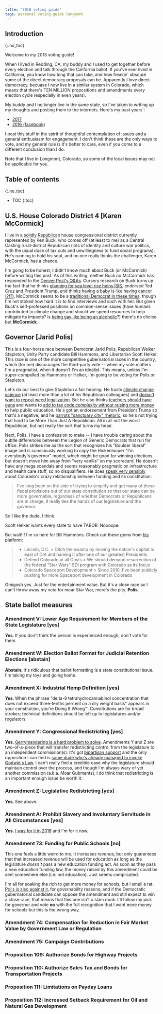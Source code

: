```yaml
---
title: "2018 voting guide"
tags: personal voting-guide longmont
---
```


## Introduction
{:.no_toc}

Welcome to my 2018 voting guide!

When I lived in Redding, CA, my buddy and I used to get together before every election and talk through the California ballot.
If you've ever lived in California, you know how long that can take, and how freakin' obscure some of the direct democracy proposals can be.
Apparently I _love_ direct democracy, becuase I now live in a similar system in Colorado, which means that there's TEN MILLION propositions and amendments every election cycle (especially in even years).

My buddy and I no longer live in the same state, so I've taken to writing up my thoughts and posting them to the internets.
Here's my past years':

- [2017](https://www.gadom.ski/2017/10/28/voting-guide.html)
- [2016 (facebook)](https://www.facebook.com/pete.gadomski/posts/1132537846842585)

I post this stuff in the spirit of thoughtful contemplation of issues and a general enthusiasm for engagement.
I don't think these are the only ways to vote, and my general rule is it's better to care, even if you come to a different conclusion than I do.

Note that I live in Longmont, Colorado, so some of the local issues may not be applicable for you.

## Table of contents
{:.no_toc}

* TOC
{:toc}

## U.S. House Colorado District 4 [Karen McCormick]

I live in a [solidly Republican](https://projects.fivethirtyeight.com/2018-midterm-election-forecast/house/colorado/4/) house congressional district currently represented by Ken Buck, who comes off (at least to me) as a Central Casting rural-district Republican (lots of identity and culture war politics, with the usual dose of tax cuts and unwillingness to fund social programs).
He's running to hold his seat, and no one really thinks the challenger, Karen McCormick, has a chance.

I'm going to be honest, I didn't know much about Buck (or McCormick) before writing this post.
As of this writing, neither Buck no McCormick has responded to the [Denver Post's Q&As](https://www.denverpost.com/2018/10/10/colorado-election-2018-candidate-questionnaires/#us-house).
Cursory research on Buck turns up the fact that he thinks [planning for sea level rise helps ISIS](https://buck.house.gov/media-center/press-releases/ken-buck-amendment-refocuses-military-real-enemies), endorsed Ted Cruz and President Trump, and [thinks having a baby is like having cancer (?!?)](https://www.denverpost.com/2014/01/16/ken-buck-under-fire-even-from-gop-rival-for-abortion-remark/).
McCormick seems to be a [traditional Democrat in these times](http://www.cpr.org/news/story/2018-election-cd4-ken-buck-and-karen-mccormick-on-the-issues), though I'm not stoked how hard it is to find interviews and such with her.
But given Buck's self-professed positions on common-sense issues (have humans contributed to climate change and should we spend resources to help mitigate its impacts? is [being gay like being an alcoholic](https://www.denverpost.com/2010/10/17/bucks-remarks-on-homosexuality-loom-after-meet-the-press-debate/)?) there's no choice but **McCormick**.

## Governor [Jarid Polis]

This is a four-horse race between Democrat Jarid Polis, Republican Walker Stapleton, Unity Party candidate Bill Hammons, and Libertarian Scott Helker.
This race is one of the more competitive gubernatorial races in the country, which (for me) discourages the third-party vote -- when my vote matters I'm a pragmatist, when it doesn't I'm an idealist.
This means, unless I'm super-compelled by Hammons or Helker, I'm going to be voting for Polis or Stapleton.

Let's do our best to give Stapleton a fair hearing.
He trusts [climate change science](https://www.denverpost.com/2018/06/19/denver-post-republican-governor-debate-wrapup/) (at least more than a lot of his Republican colleagues) and [doesn't want to repeal weed legalization](https://www.westword.com/news/walker-stapleton-for-colorado-governor-2018-interview-10183334).
But he also thinks [teachers should have guns](https://www.stapletonforcolorado.com/issue/second-amendment/) and wants to [add to tax code complexity without raising more money](https://gazette.com/news/stapleton-rolls-out-education-policy/article_f845de7e-ad59-11e8-ac6a-f7a3b2f8fc1f.html) to help public education.
He's got an endorsement from President Trump so that's a negative, and he [parrots "sanctuary city" rhetoric](https://www.stapletonforcolorado.com/issue/sanctuary-cities-2/), so he's not trying that hard to be More Than Just A Republican.
All in all not the worst Republican, but not really the sort that turns my head.

Next, Polis.
I have a confession to make -- I have trouble caring about the subtle differences between the Legion of Generic Democrats that run for office.
Polis strikes me as the sort that recognizes his "Boulder liberal" image and is consciously working to copy the Hickenlooper "I'm everybody's governor" model, which might be good for winning elections but doesn't move him away from "very vanilla" on my scorecard.
He doesn't have any mega scandals and seems reasonably pragmatic on infrastructure and health care stuff, so no disqualifiers.
He does [speak very sensibly](http://www.cpr.org/news/story/democratic-candidate-jared-polis-on-what-he-d-do-as-governor) about Colorado's crazy relationship between funding and its constitution:

> I’ve long been on the side of trying to simplify and get many of these fiscal provisions out of our state constitution so that our state can be more governable, regardless of whether Democrats or Republicans are in charge, it really ties the hands of our legislature and the governor.

So I like the dude, I think.

Scott Helker wants every state to have TABOR. Noooope.

But wait!!!
I'm so here for Bill Hammons.
Check out these gems from [his platform](https://www.billisrunning.com/):

> - Lincoln, D.C. > Ditch the swamp by moving the nation's capital to east of DIA and naming it after one of our greatest Presidents
> - Defend Colorado at all Costs > We should demand resurrection of the federal "Star Wars" SDI program with Colorado as its focus
> - Colorado Spaceport Development > Since 2010, I've been publicly pushing for more Spaceport development in Colorado

Omigosh yes.
Just for the entertainment value.
But it's a close race so I can't throw away my vote for moar Star War, more's the pity.
**Polis**.

## State ballot measures

### Amendment V: Lower Age Requirement for Members of the State Legislature [yes]

**Yes**.
If you don't think the person is experienced enough, don't vote for them.

### Amendment W: Election Ballot Format for Judicial Retention Elections [abstain]

**Abstain**.
It's ridiculous that ballot formatting is a state constitutional issue.
I'm taking my toys and going home.

### Amendment X: Industrial Hemp Definition [yes]

**Yes**.
When the phrase "delta-9 tetrahydrocannabinol concentration that does not exceed three-tenths percent on a dry weight basis" appears in your constitution, you're Doing It Wrong™.
Constitutions are for broad strokes; technical definitions should be left up to legislatures and/or regulators.

### Amendment Y: Congressional Redistricting [yes]

**Yes**.
[Gerrymandering is a hard problem to solve](https://fivethirtyeight.com/features/hating-gerrymandering-is-easy-fixing-it-is-harder/).
Amendments Y and Z are two-of-a-piece that will transfer redistricting control from the legislature to an independent commission(s).
It's got [bipartisan support](https://www.coloradoindependent.com/2018/05/17/voters-in-november-will-decide-whether-colorado-should-drastically-change-the-way-it-draws-political-lines/) and the only opposition I can find is [some dude who's already managed to invoke Godwin's Law](http://13issues.com/Welcome).
I can't really find a credible case why the legislature should maintain control over the process, and though I'm always wary of yet another commission (a.k.a. Moar Gubments), I do think that redistricting is an important enough issue be worth it.

### Amendment Z: Legislative Redistricting [yes]

**Yes**.
See above.

### Amendment A: Prohibit Slavery and Involuntary Servitude in All Circumstances [yes]

**Yes**.
[I was for it in 2016](https://www.facebook.com/pete.gadomski/posts/1132537846842585) and I'm for it now.

### Amendment 73: Funding for Public Schools [no]

This one feels a little weird to me.
It increases revenue, but only guarantees that that increased revenue will be used for education as long as the legislature _doesn't_ pass a new education funding act.
As soon as they pass a new education funding law, the money raised by this amendment could be sent somewhere else (i.e. not education).
Just seems complicated.

I'm all for soaking the rich to get more money for schools, but I smell a rat.
[Polis is also against it](http://www.cpr.org/news/story/democratic-candidate-jared-polis-on-what-he-d-do-as-governor), for governability reasons, and if the Democratic gubernatorial candidate can oppose the amendment and still expect to win a close race, that means that this one isn't a slam dunk.
I'll follow my pick for governor and vote **no** with the full recognition that I want more money for schools but this is the wrong way.

### Amendment 74: Compensation for Reduction in Fair Market Value by Government Law or Regulation

### Amendment 75: Campaign Contributions

### Proposition 109: Authorize Bonds for Highway Projects

### Proposition 110: Authorize Sales Tax and Bonds for Transportation Projects

### Proposition 111: Limitations on Payday Loans

### Proposition 112: Increased Setback Requirement for Oil and Natural Gas Development
